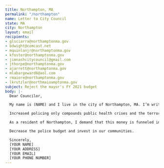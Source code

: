 ```yaml
---
title: Northampton, MA
permalink: "/northampton"
name: Letter to City Council
state: MA
city: Northampton
layout: email
recipients:
- glsciarra@northamptonma.gov
- bdwight@comcast.net
- mquinlanjr@northamptonma.gov
- kfoster@northamptonma.gov
- jimnashcitycouncil@gmail.com
- jthorpe@northamptonma.gov
- ajarrett@northamptonma.gov
- mlabargeward6@aol.com
- rmaiore@northamptonma.gov
- lkrutzler@northmaioamptonma.gov
subject: Reject the mayor's FY 2021 budget
body: |-
  Dear Councilor, 

  My name is (NAME) and I live in the city of Northampton, MA. I’m writing to ask that City Council reject Mayor David Narkewicz’s proposal to expand police funding of nearly $200,000. In the budget, this proposed expansion is justified as necessary to mitigate the COVID-19 crisis and enforce “compliance with social distancing” (Narkewicz 2020). This despite the fact that experts across the country have urged against utilizing policing as a mechanism to respond to social and health problems (Gangi 2020). 

  Increased policing only compounds public health crises and the terror of this pandemic, particularly for Black, Indigenous, and Brown People of Color who are disproportionately affected both by the current economic and health emergency and by police brutality. 

  As a resident of Northampton, I demand that this money is funneled into uplifting our communities, not police. Our community needs housing, health care, and food. I demand that the budget be rejected and a new one be created where this money is redirected away from the Northampton PD into the following social service programs: Health Services, Housing Services, Senior Services, Community Legal Aid, and Human Services. 

  Decrease the police budget and invest in our communities.

  Sincerely,
  [YOUR NAME]
  [YOUR ADDRESS]
  [YOUR EMAIL]
  [YOUR PHONE NUMBER]
---
```


